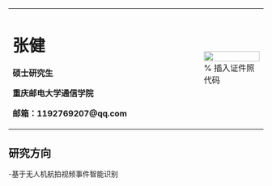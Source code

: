 <table border="0">
  <tr>
    <td width="75%">
      <h1>张健</h1>
      <p><b>硕士研究生</b></p>
      <p><b>重庆邮电大学通信学院</b></p>
      <p><b>邮箱：1192769207@qq.com</b></p>
    </td>
    <td width="25%">
      <img src="C:\Users\zj\Pictures\Saved Pictures\zj.jpg" width="100%">      % 插入证件照代码
    </td>
  </tr>
</table>

## 研究方向

-基于无人机航拍视频事件智能识别

<!-- ### Markdown

Markdown is a lightweight and easy-to-use syntax for styling your writing. It includes conventions for

```markdown
Syntax highlighted code block

# Header 1
## Header 2
### Header 3 -->


